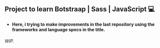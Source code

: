 ## Project to learn Botstraap | Sass | JavaScript :computer:

- #### Here, i trying to make improvements in the last repository using the frameworks and language specs in the title.

######                                                                                                        WIP.



